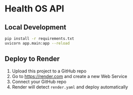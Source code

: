 # Health OS API

## Local Development

```bash
pip install -r requirements.txt
uvicorn app.main:app --reload
```

## Deploy to Render

1. Upload this project to a GitHub repo
2. Go to https://render.com and create a new Web Service
3. Connect your GitHub repo
4. Render will detect `render.yaml` and deploy automatically